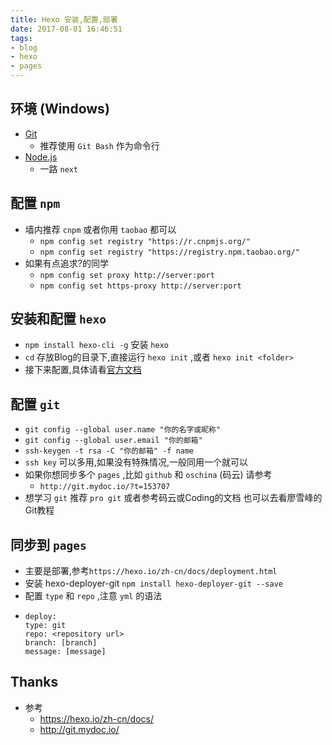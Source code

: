 ```yaml
---
title: Hexo 安装,配置,部署
date: 2017-08-01 16:46:51
tags:
- blog
- hexo
- pages
---
```


## 环境 (Windows)

- [Git](https://git-for-windows.github.io/)
    - 推荐使用 `Git Bash` 作为命令行
- [Node.js](https://nodejs.org/zh-cn/)
    - 一路 `next`

## 配置 `npm`

- 墙内推荐 `cnpm` 或者你用 `taobao` 都可以
    - `npm config set registry "https://r.cnpmjs.org/"`
    - `npm config set registry "https://registry.npm.taobao.org/"`
- 如果有点追求?的同学
    - `npm config set proxy http://server:port`
    - `npm config set https-proxy http://server:port`

## 安装和配置 `hexo`

- `npm install hexo-cli -g` 安装 `hexo`
-  `cd` 存放Blog的目录下,直接运行 `hexo init` ,或者 `hexo init <folder>`
- 接下来配置,具体请看[官方文档](https://hexo.io/zh-cn/docs/configuration.html)

## 配置 `git`

- `git config --global user.name "你的名字或昵称"`
- `git config --global user.email "你的邮箱"`
- `ssh-keygen -t rsa -C "你的邮箱" -f name`
- `ssh key` 可以多用,如果没有特殊情况,一般同用一个就可以
- 如果你想同步多个 `pages` ,比如 `github` 和 `oschina` (码云) 请参考
    - `http://git.mydoc.io/?t=153707`
- 想学习 `git` 推荐 `pro git` 或者参考码云或Coding的文档 也可以去看廖雪峰的Git教程

## 同步到 `pages`

- 主要是部署,参考`https://hexo.io/zh-cn/docs/deployment.html`
- 安装 hexo-deployer-git `npm install hexo-deployer-git --save`
- 配置 `type` 和 `repo` ,注意 `yml` 的语法
- ```
  deploy:
  type: git
  repo: <repository url>
  branch: [branch]
  message: [message]
  ```

## Thanks

- 参考
    - https://hexo.io/zh-cn/docs/
    - http://git.mydoc.io/